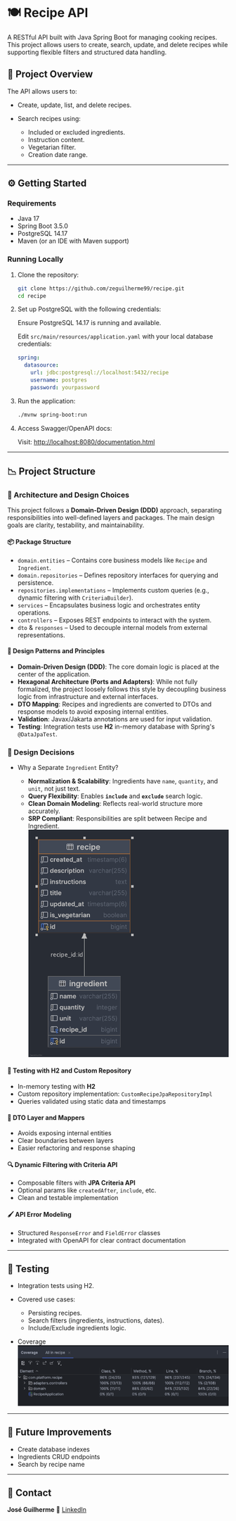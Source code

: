 # 🍽️ Recipe API

A RESTful API built with Java Spring Boot for managing cooking recipes. This project allows users to create, search, update, and delete recipes while supporting flexible filters and structured data handling.

## 🧠 Project Overview
The API allows users to:

* Create, update, list, and delete recipes.
* Search recipes using:

    * Included or excluded ingredients.
    * Instruction content.
    * Vegetarian filter.
    * Creation date range.

---

## ⚙️ Getting Started

### Requirements

* Java 17
* Spring Boot 3.5.0
* PostgreSQL 14.17
* Maven (or an IDE with Maven support)

### Running Locally

1. Clone the repository:

   ```bash
   git clone https://github.com/zeguilherme99/recipe.git
   cd recipe
   ```

2. Set up PostgreSQL with the following credentials:

   Ensure PostgreSQL 14.17 is running and available.

    Edit `src/main/resources/application.yaml` with your local database credentials:
    
    ```yaml
    spring:
      datasource:
        url: jdbc:postgresql://localhost:5432/recipe
        username: postgres
        password: yourpassword
    ```

3. Run the application:

   ```bash
   ./mvnw spring-boot:run
   ```

4. Access Swagger/OpenAPI docs:

   Visit: [http://localhost:8080/documentation.html](http://localhost:8080/documentation.html)

---

## 📉 Project Structure

### 🧠 Architecture and Design Choices

This project follows a **Domain-Driven Design (DDD)** approach, separating responsibilities into well-defined layers and packages. The main design goals are clarity, testability, and maintainability.

#### 📦 Package Structure

- `domain.entities` – Contains core business models like `Recipe` and `Ingredient`.
- `domain.repositories` – Defines repository interfaces for querying and persistence.
- `repositories.implementations` – Implements custom queries (e.g., dynamic filtering with `CriteriaBuilder`).
- `services` – Encapsulates business logic and orchestrates entity operations.
- `controllers` – Exposes REST endpoints to interact with the system.
- `dto` & `responses` – Used to decouple internal models from external representations.

#### 🧱 Design Patterns and Principles

- **Domain-Driven Design (DDD)**: The core domain logic is placed at the center of the application.
- **Hexagonal Architecture (Ports and Adapters)**: While not fully formalized, the project loosely follows this style by decoupling business logic from infrastructure and external interfaces.
- **DTO Mapping**: Recipes and ingredients are converted to DTOs and response models to avoid exposing internal entities.
- **Validation**: Javax/Jakarta annotations are used for input validation.
- **Testing**: Integration tests use **H2** in-memory database with Spring's `@DataJpaTest`.

### 🫠 Design Decisions

* Why a Separate `Ingredient` Entity?

  * **Normalization & Scalability**: Ingredients have `name`, `quantity`, and `unit`, not just text.
  * **Query Flexibility**: Enables **`include`** and **`exclude`** search logic.
  * **Clean Domain Modeling**: Reflects real-world structure more accurately.
  * **SRP Compliant**: Responsibilities are split between Recipe and Ingredient.
    ![recipe.png](./src/main/resources/static/recipe.png)
#### 💪 Testing with H2 and Custom Repository

* In-memory testing with **H2**
* Custom repository implementation: `CustomRecipeJpaRepositoryImpl`
* Queries validated using static data and timestamps

#### 📃 DTO Layer and Mappers

* Avoids exposing internal entities
* Clear boundaries between layers
* Easier refactoring and response shaping

#### 🔍 Dynamic Filtering with Criteria API

* Composable filters with **JPA Criteria API**
* Optional params like `createdAfter`, `include`, etc.
* Clean and testable implementation

#### 🖌️ API Error Modeling

* Structured `ResponseError` and `FieldError` classes
* Integrated with OpenAPI for clear contract documentation
---

## 🔮 Testing

* Integration tests using H2.
* Covered use cases:

    * Persisting recipes.
    * Search filters (ingredients, instructions, dates).
    * Include/Exclude ingredients logic.
* Coverage
  ![coverage.png](./src/main/resources/static/coverage.png)

---
##  🧩 Future Improvements

* Create database indexes
* Ingredients CRUD endpoints
* Search by recipe name

---

## 💌 Contact

**José Guilherme**
💼 [LinkedIn](https://www.linkedin.com/in/jose-guilherme-dias/)
